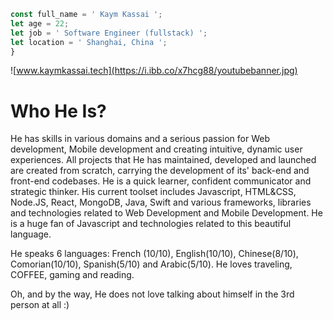 ```javascript
const full_name = ' Kaym Kassai ';
let age = 22;
let job = ' Software Engineer (fullstack) ';
let location = ' Shanghai, China ';
}
```


![www.kaymkassai.tech](https://i.ibb.co/x7hcg88/youtubebanner.jpg)



# Who He Is?

He has skills in various domains and a serious passion for Web development, Mobile development and creating intuitive, dynamic user experiences. 
All projects that He has maintained, developed and launched are created from scratch, carrying the development of its' back-end and front-end codebases. 
He is a quick learner, confident communicator and strategic thinker. 
His current toolset includes Javascript, HTML&CSS, Node.JS, React, MongoDB, Java, Swift and various frameworks, libraries and technologies related to Web Development and Mobile Development. 
He is a huge fan of Javascript and technologies related to this beautiful language. 

He speaks 6 languages: French (10/10), English(10/10), Chinese(8/10), Comorian(10/10), Spanish(5/10) and Arabic(5/10). 
He loves traveling, COFFEE, gaming and reading. 

Oh, and by the way, He does not love talking about himself in the 3rd person at all :)

